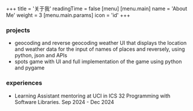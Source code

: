 +++
title = '关于我'
readingTime = false
[menu]
    [menu.main]
        name = 'About Me'
        weight = 3
        [menu.main.params]
            icon = 'id'
+++

### projects
- geocoding and reverse geocoding weather UI that displays the location and weather data for the input of names of places and reversely, using python, json and APIs
- spots game with UI and full implementation of the game using python and pygame

### experiences
- Learning Assistant mentoring at UCI in ICS 32 Programming with Software Libraries. Sep 2024 - Dec 2024
